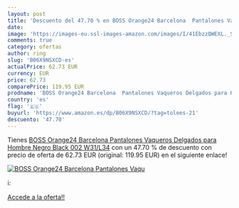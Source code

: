 ```yaml
---
layout: post
title: 'Descuento del 47.70 % en BOSS Orange24 Barcelona  Pantalones Vaqu'
date: 
image: 'https://images-eu.ssl-images-amazon.com/images/I/41EbzzQWEXL._SL200_.jpg'
comments: true
category: ofertas
author: ring
slug: 'B06X9NSXCD-es'
actualPrice: 62.73 EUR
currency: EUR
price: 62.73
comparePrice: 119.95 EUR
prodname: 'BOSS Orange24 Barcelona  Pantalones Vaqueros Delgados para Hombre  Negro  Black 002  W31/L34'
country: 'es'
flag: '🇪🇸'
buyurl: 'https://www.amazon.es/dp/B06X9NSXCD/?tag=tolees-21'
descuento: '47.70'
---
```


Tienes [BOSS Orange24 Barcelona  Pantalones Vaqueros Delgados para Hombre  Negro  Black 002  W31/L34](https://www.amazon.es/dp/B06X9NSXCD/?tag=tolees-21) con un 47.70 % de descuento con precio de oferta de 62.73 EUR (original: 119.95 EUR) en el siguiente enlace!

[![BOSS Orange24 Barcelona  Pantalones Vaqu](https://images-eu.ssl-images-amazon.com/images/I/41EbzzQWEXL._SL200_.jpg)](https://www.amazon.es/dp/B06X9NSXCD/?tag=tolees-21)

ℹ️:


[Accede a la oferta!!](https://www.amazon.es/dp/B06X9NSXCD/?tag=tolees-21)
